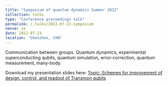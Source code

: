 ```yaml
---
title: "Symposium of quantum dynamics Summer 2022"
collection: talks
type: "Conference proceedings talk"
permalink: /_talks/2022-07-23-symposium
venue: xx
date: 2022-07-23
location: "Shenzhen, CHN"
---
```


Communication between groups. Quantum dynamics, experimental superconducting qubits, quantum simulation, error-correction, quantum measurement, many-body. 

Download my presentation slides here:
[Topic: Schemes for improvement of design, control, and readout of
Transmon qubits](http://lockonchen.github.io/files/Present_my_projects.pdf)
